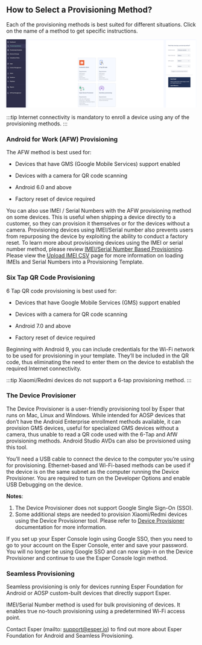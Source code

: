 
## How to Select a Provisioning Method?

Each of the provisioning methods is best suited for different situations. Click on the name of a method to get specific instructions.

![provisioning methods](./images/ProvisioningMethod_MainPage.png)

:::tip
Internet connectivity is mandatory to enroll a device using any of the provisioning methods.
:::

### Android for Work (AFW) Provisioning

The AFW method is best used for:

* Devices that have GMS (Google Mobile Services) support enabled

* Devices with a camera for QR code scanning

* Android 6.0 and above

* Factory reset of device required

You can also use IMEI / Serial Numbers with the AFW provisioning method on some devices. This is useful when shipping a device directly to a customer, so they can provision it themselves or for the devices without a camera. Provisioning devices using IMEI/Serial number also prevents users from repurposing the device by exploiting the ability to conduct a factory reset. To learn more about provisioning devices using the IMEI or serial number method, please review [IMEI/Serial Number Based Provisioning](./imei-provisioning.md). Please view the [Upload IMEI CSV](../provisioning-template/upload-imei.md) page for more information on loading IMEIs and Serial Numbers into a Provisioning Template.

### Six Tap QR Code Provisioning

6 Tap QR code provisioning is best used for:

* Devices that have Google Mobile Services (GMS) support enabled

* Devices with a camera for QR code scanning

* Android 7.0 and above

* Factory reset of device required

Beginning with Android 9, you can include credentials for the Wi-Fi network to be used for provisioning in your template. They’ll be included in the QR code, thus eliminating the need to enter them on the device to establish the required Internet connectivity.

:::tip
Xiaomi/Redmi devices do not support a 6-tap provisioning method.
:::

### The Device Provisioner

The Device Provisioner is a user-friendly provisioning tool by Esper that runs on Mac, Linux and Windows. While intended for AOSP devices that don’t have the Android Enterprise enrollment methods available, it can provision GMS devices, useful for specialized GMS devices without a camera, thus unable to read a QR code used with the 6-Tap and AfW provisioning methods. Android Studio AVDs can also be provisioned using this tool.


You’ll need a USB cable to connect the device to the computer you’re using for provisioning. Ethernet-based and Wi-Fi-based methods can be used if the device is on the same subnet as the computer running the Device Provisioner. You are required to turn on the Developer Options and enable USB Debugging on the device.

**Notes**: 
1) The Device Provisioner does not support Google Single Sign-On (SSO).
2) Some additional steps are needed to provision Xiaomi/Redmi devices using the Device Provisioner tool. Please refer to [Device Provisioner](https://docs.esper.io/home/provisioner.html) documentation for more information.

If you set up your Esper Console login using Google SSO, then you need to go to your account on the Esper Console, enter and save your password. You will no longer be using Google SSO and can now sign-in on the Device Provisioner and continue to use the Esper Console login method.

### Seamless Provisioning

Seamless provisioning is only for devices running Esper Foundation for Android or AOSP custom-built devices that directly support Esper.

IMEI/Serial Number method is used for bulk provisioning of devices. It enables true no-touch provisioning using a predetermined Wi-Fi access point.

Contact Esper (mailto: [support@esper.io](mailto:support@esper.io)) to find out more about Esper Foundation for Android and Seamless Provisioning.